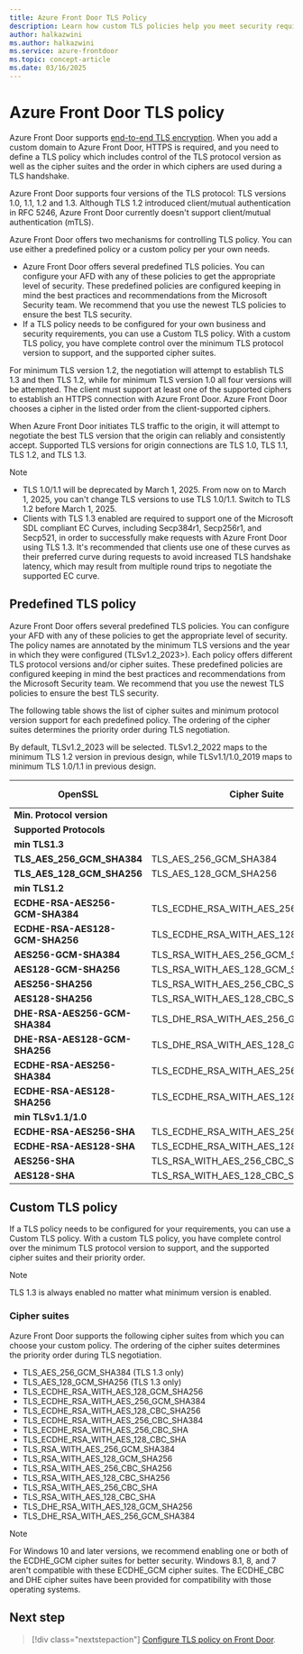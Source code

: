 ```yaml
---
title: Azure Front Door TLS Policy
description: Learn how custom TLS policies help you meet security requirements for your Azure Front Door custom domains.
author: halkazwini
ms.author: halkazwini
ms.service: azure-frontdoor
ms.topic: concept-article
ms.date: 03/16/2025
---
```


# Azure Front Door TLS policy 

Azure Front Door supports [end-to-end TLS encryption](../end-to-end-tls.md). When you add a custom domain to Azure Front Door, HTTPS is required, and you need to define a TLS policy which includes control of the TLS protocol version as well as the cipher suites and the order in which ciphers are used during a TLS handshake. 

Azure Front Door supports four versions of the TLS protocol: TLS versions 1.0, 1.1, 1.2 and 1.3. Although TLS 1.2 introduced client/mutual authentication in RFC 5246, Azure Front Door currently doesn't support client/mutual authentication (mTLS).

Azure Front Door offers two mechanisms for controlling TLS policy. You can use either a predefined policy or a custom policy per your own needs.

- Azure Front Door offers several predefined TLS policies. You can configure your AFD with any of these policies to get the appropriate level of security. These predefined policies are configured keeping in mind the best practices and recommendations from the Microsoft Security team. We recommend that you use the newest TLS policies to ensure the best TLS security.
- If a TLS policy needs to be configured for your own business and security requirements, you can use a Custom TLS policy. With a custom TLS policy, you have complete control over the minimum TLS protocol version to support, and the supported cipher suites.

For minimum TLS version 1.2, the negotiation will attempt to establish TLS 1.3 and then TLS 1.2, while for minimum TLS version 1.0 all four versions will be attempted. The client must support at least one of the supported ciphers to establish an HTTPS connection with Azure Front Door. Azure Front Door chooses a cipher in the listed order from the client-supported ciphers.

When Azure Front Door initiates TLS traffic to the origin, it will attempt to negotiate the best TLS version that the origin can reliably and consistently accept. Supported TLS versions for origin connections are TLS 1.0, TLS 1.1, TLS 1.2, and TLS 1.3. 

> [!NOTE]
> - TLS 1.0/1.1 will be deprecated by March 1, 2025. From now on to March 1, 2025, you can't change TLS versions to use TLS 1.0/1.1. Switch to TLS 1.2 before March 1, 2025.
> - Clients with TLS 1.3 enabled are required to support one of the Microsoft SDL compliant EC Curves, including Secp384r1, Secp256r1, and Secp521, in order to successfully make requests with Azure Front Door using TLS 1.3. It's recommended that clients use one of these curves as their preferred curve during requests to avoid increased TLS handshake latency, which may result from multiple round trips to negotiate the supported EC curve.

## Predefined TLS policy

Azure Front Door offers several predefined TLS policies. You can configure your AFD with any of these policies to get the appropriate level of security. The policy names are annotated by the minimum TLS versions and the year in which they were configured (TLSv1.2_2023>). Each policy offers different TLS protocol versions and/or cipher suites. These predefined policies are configured keeping in mind the best practices and recommendations from the Microsoft Security team. We recommend that you use the newest TLS policies to ensure the best TLS security.

The following table shows the list of cipher suites and minimum protocol version support for each predefined policy. The ordering of the cipher suites determines the priority order during TLS negotiation.

By default, TLSv1.2_2023 will be selected. TLSv1.2_2022 maps to the minimum TLS 1.2 version in previous design, while TLSv1.1/1.0_2019 maps to minimum TLS 1.0/1.1 in previous design.

| **OpenSSL** | **Cipher** **Suite** | **TLSv1.2_2023** | **TLSv1.2_2022** | **TLSv1.1/1.0_2019 (To deprecate)** |
|---|---|---|---|---|
| **Min. Protocol version** | | **1.2** | **1.2** | **1.1/1.0** |
| **Supported Protocols** | | **1.3/1.2** | **1.3./1.2** | **1.3/1.2/1.1/1.0** |
| **min TLS1.3** | | | | |
| **TLS_AES_256_GCM_SHA384** | TLS_AES_256_GCM_SHA384 | Yes | Yes | Yes |
| **TLS_AES_128_GCM_SHA256** | TLS_AES_128_GCM_SHA256 | Yes | Yes | Yes |
| **min TLS1.2** | | | | |
| **ECDHE-RSA-AES256-GCM-SHA384** | TLS_ECDHE_RSA_WITH_AES_256_GCM_SHA384 | Yes | Yes | Yes |
| **ECDHE-RSA-AES128-GCM-SHA256** | TLS_ECDHE_RSA_WITH_AES_128_GCM_SHA256 | Yes | Yes | Yes |
| **AES256-GCM-SHA384** | TLS_RSA_WITH_AES_256_GCM_SHA384 | | Yes | Yes |
| **AES128-GCM-SHA256** | TLS_RSA_WITH_AES_128_GCM_SHA256 | | Yes | Yes |
| **AES256-SHA256** | TLS_RSA_WITH_AES_256_CBC_SHA256 | | Yes | Yes |
| **AES128-SHA256** | TLS_RSA_WITH_AES_128_CBC_SHA256 | | Yes | Yes |
| **DHE-RSA-AES256-GCM-SHA384** | TLS_DHE_RSA_WITH_AES_256_GCM_SHA384 | | Yes | Yes |
| **DHE-RSA-AES128-GCM-SHA256** | TLS_DHE_RSA_WITH_AES_128_GCM_SHA256 | | Yes | Yes |
| **ECDHE-RSA-AES256-SHA384** | TLS_ECDHE_RSA_WITH_AES_256_CBC_SHA384 | | Yes | Yes |
| **ECDHE-RSA-AES128-SHA256** | TLS_ECDHE_RSA_WITH_AES_128_CBC_SHA256 | | Yes | Yes |
| **min TLSv1.1/1.0** | | | | |
| **ECDHE-RSA-AES256-SHA** | TLS_ECDHE_RSA_WITH_AES_256_CBC_SHA | | | yes |
| **ECDHE-RSA-AES128-SHA** | TLS_ECDHE_RSA_WITH_AES_128_CBC_SHA | | | yes |
| **AES256-SHA** | TLS_RSA_WITH_AES_256_CBC_SHA | | | yes |
| **AES128-SHA** | TLS_RSA_WITH_AES_128_CBC_SHA | | | yes |

## Custom TLS policy

If a TLS policy needs to be configured for your requirements, you can use a Custom TLS policy. With a custom TLS policy, you have complete control over the minimum TLS protocol version to support, and the supported cipher suites and their priority order. 

> [!NOTE]
> TLS 1.3 is always enabled no matter what minimum version is enabled.

### Cipher suites

Azure Front Door supports the following cipher suites from which you can choose your custom policy. The ordering of the cipher suites determines the priority order during TLS negotiation.

- TLS_AES_256_GCM_SHA384 (TLS 1.3 only)
- TLS_AES_128_GCM_SHA256 (TLS 1.3 only)
- TLS_ECDHE_RSA_WITH_AES_128_GCM_SHA256
- TLS_ECDHE_RSA_WITH_AES_256_GCM_SHA384
- TLS_ECDHE_RSA_WITH_AES_128_CBC_SHA256
- TLS_ECDHE_RSA_WITH_AES_256_CBC_SHA384
- TLS_ECDHE_RSA_WITH_AES_256_CBC_SHA
- TLS_ECDHE_RSA_WITH_AES_128_CBC_SHA
- TLS_RSA_WITH_AES_256_GCM_SHA384
- TLS_RSA_WITH_AES_128_GCM_SHA256
- TLS_RSA_WITH_AES_256_CBC_SHA256
- TLS_RSA_WITH_AES_128_CBC_SHA256
- TLS_RSA_WITH_AES_256_CBC_SHA
- TLS_RSA_WITH_AES_128_CBC_SHA
- TLS_DHE_RSA_WITH_AES_128_GCM_SHA256
- TLS_DHE_RSA_WITH_AES_256_GCM_SHA384

> [!NOTE]
> For Windows 10 and later versions, we recommend enabling one or both of the ECDHE_GCM cipher suites for better security. Windows 8.1, 8, and 7 aren't compatible with these ECDHE_GCM cipher suites. The ECDHE_CBC and DHE cipher suites have been provided for compatibility with those operating systems.

## Next step

> [!div class="nextstepaction"]
> [Configure TLS policy on Front Door](tls-policy-configure.md).



